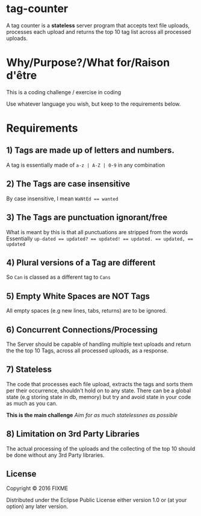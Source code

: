 # tag-counter

A tag counter is a **stateless** server program that accepts text file uploads,
processes each upload and returns the top 10 tag list across all
processed uploads.

# Why/Purpose?/What for/Raison d'être
This is a coding challenge / exercise in coding

Use whatever language you wish, but keep to the requirements below.

# Requirements

## 1) Tags are made up of letters and numbers.
A tag is essentially made of `a-z | A-Z | 0-9` in any combination

## 2) The Tags are case insensitive
By case insensitive, I mean `WaNtEd == wanted`

## 3) The Tags are punctuation ignorant/free
What is meant by this is that all punctuations are stripped from the words
Essentially `up-dated == updated? == updated! == updated. == updated, == updated`

## 4) Plural versions of a Tag are different
So `Can` is classed as a different tag to `Cans`

## 5) Empty White Spaces are NOT Tags
All empty spaces (e.g new lines, tabs, returns) are to be ignored.

## 6) Concurrent Connections/Processing
The Server should be capable of handling multiple text uploads and
return the the top 10 Tags, across all processed uploads, as a response.

## 7) Stateless
The code that processes each file upload, extracts the tags and sorts them
per their occurrence, shouldn't hold on to any state.
There can be a global state (e.g storing state in db, memory) but try and
avoid state in your code as much as you can.

**This is the main challenge** *Aim for as much statelessnes as possible*


## 8) Limitation on 3rd Party Libraries
The actual processing of the uploads and the collecting of the top 10
should be done without any 3rd Party libraries.


## License

Copyright © 2016 FIXME

Distributed under the Eclipse Public License either version 1.0 or (at
your option) any later version.
